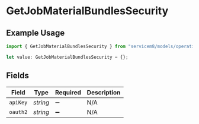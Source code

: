 # GetJobMaterialBundlesSecurity

## Example Usage

```typescript
import { GetJobMaterialBundlesSecurity } from "servicem8/models/operations";

let value: GetJobMaterialBundlesSecurity = {};
```

## Fields

| Field              | Type               | Required           | Description        |
| ------------------ | ------------------ | ------------------ | ------------------ |
| `apiKey`           | *string*           | :heavy_minus_sign: | N/A                |
| `oauth2`           | *string*           | :heavy_minus_sign: | N/A                |